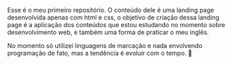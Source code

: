 
<p>Esse é o meu primeiro repositório. O conteúdo dele é uma landing page desenvolvida apenas com html e css, o objetivo de criação dessa landing page é a aplicação dos conteúdos que estou estudando no momento sobre desenvolvimento web, e também uma forma de praticar o meu inglês.<p>

<p>No momento só utilizei linguagens de marcação e nada envolvendo programação de fato, mas a tendência é evoluir com o tempo. 🚀</p>
